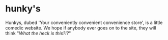 # hunky's
Hunkys, dubed 'Your conveniently convenient convenience store', is a little comedic website. We hope if anybody ever goes on to the site, they will think "*What the heck is this?!?*"
